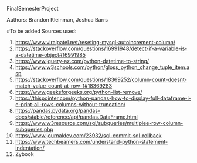 FinalSemesterProject 

Authors: Brandon Kleinman, Joshua Barrs

#To be added
Sources used: 
1) https://www.viralpatel.net/reseting-mysql-autoincrement-column/
2) https://stackoverflow.com/questions/16991948/detect-if-a-variable-is-a-datetime-object#16991985
3) https://www.jquery-az.com/python-datetime-to-string/
4) https://www.w3schools.com/python/gloss_python_change_tuple_item.asp
5) https://stackoverflow.com/questions/18369252/column-count-doesnt-match-value-count-at-row-1#18369283
6) https://www.geeksforgeeks.org/python-list-remove/
7) https://thispointer.com/python-pandas-how-to-display-full-dataframe-i-e-print-all-rows-columns-without-truncation/
8) https://pandas.pydata.org/pandas-docs/stable/reference/api/pandas.DataFrame.html
9) https://www.w3resource.com/sql/subqueries/multiplee-row-column-subqueries.php
10) https://www.journaldev.com/23932/sql-commit-sql-rollback
11) https://www.techbeamers.com/understand-python-statement-indentation/
12) Zybook

